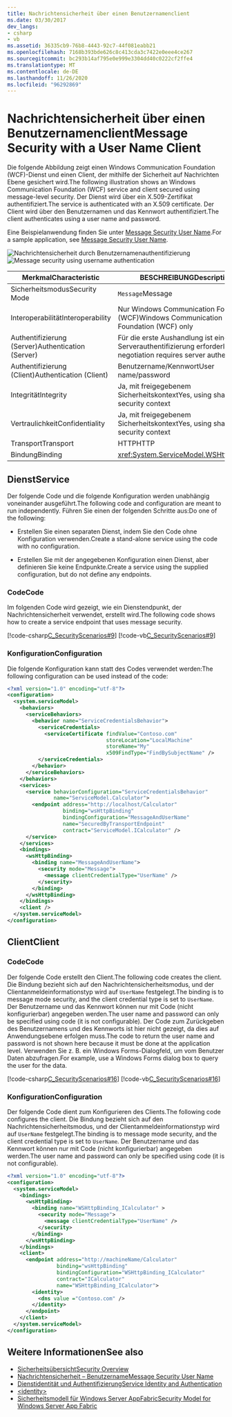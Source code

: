 ```yaml
---
title: Nachrichtensicherheit über einen Benutzernamenclient
ms.date: 03/30/2017
dev_langs:
- csharp
- vb
ms.assetid: 36335cb9-76b8-4443-92c7-44f081eabb21
ms.openlocfilehash: 7168b393bde626c8c413cda3c7422e0eee4ce267
ms.sourcegitcommit: bc293b14af795e0e999e3304dd40c0222cf2ffe4
ms.translationtype: MT
ms.contentlocale: de-DE
ms.lasthandoff: 11/26/2020
ms.locfileid: "96292869"
---
```

# <a name="message-security-with-a-user-name-client"></a><span data-ttu-id="63edb-102">Nachrichtensicherheit über einen Benutzernamenclient</span><span class="sxs-lookup"><span data-stu-id="63edb-102">Message Security with a User Name Client</span></span>

<span data-ttu-id="63edb-103">Die folgende Abbildung zeigt einen Windows Communication Foundation (WCF)-Dienst und einen Client, der mithilfe der Sicherheit auf Nachrichten Ebene gesichert wird.</span><span class="sxs-lookup"><span data-stu-id="63edb-103">The following illustration shows an Windows Communication Foundation (WCF) service and client secured using message-level security.</span></span> <span data-ttu-id="63edb-104">Der Dienst wird über ein X.509-Zertifikat authentifiziert.</span><span class="sxs-lookup"><span data-stu-id="63edb-104">The service is authenticated with an X.509 certificate.</span></span> <span data-ttu-id="63edb-105">Der Client wird über den Benutzernamen und das Kennwort authentifiziert.</span><span class="sxs-lookup"><span data-stu-id="63edb-105">The client authenticates using a user name and password.</span></span>  
  
 <span data-ttu-id="63edb-106">Eine Beispielanwendung finden Sie unter [Message Security User Name](../samples/message-security-user-name.md).</span><span class="sxs-lookup"><span data-stu-id="63edb-106">For a sample application, see [Message Security User Name](../samples/message-security-user-name.md).</span></span>  
  
 <span data-ttu-id="63edb-107">![Nachrichtensicherheit durch Benutzernamenauthentifizierung](media/1fb10a61-7e1d-42f5-b1af-195bfee5b3c6.gif "1b10a61-7e1d-42b5-B1AF-195bfee5b3c6")</span><span class="sxs-lookup"><span data-stu-id="63edb-107">![Message security using username authentication](media/1fb10a61-7e1d-42f5-b1af-195bfee5b3c6.gif "1fb10a61-7e1d-42f5-b1af-195bfee5b3c6")</span></span>  
  
|<span data-ttu-id="63edb-108">Merkmal</span><span class="sxs-lookup"><span data-stu-id="63edb-108">Characteristic</span></span>|<span data-ttu-id="63edb-109">BESCHREIBUNG</span><span class="sxs-lookup"><span data-stu-id="63edb-109">Description</span></span>|  
|--------------------|-----------------|  
|<span data-ttu-id="63edb-110">Sicherheitsmodus</span><span class="sxs-lookup"><span data-stu-id="63edb-110">Security Mode</span></span>|<span data-ttu-id="63edb-111">`Message`</span><span class="sxs-lookup"><span data-stu-id="63edb-111">Message</span></span>|  
|<span data-ttu-id="63edb-112">Interoperabilität</span><span class="sxs-lookup"><span data-stu-id="63edb-112">Interoperability</span></span>|<span data-ttu-id="63edb-113">Nur Windows Communication Foundation (WCF)</span><span class="sxs-lookup"><span data-stu-id="63edb-113">Windows Communication Foundation (WCF) only</span></span>|  
|<span data-ttu-id="63edb-114">Authentifizierung (Server)</span><span class="sxs-lookup"><span data-stu-id="63edb-114">Authentication (Server)</span></span>|<span data-ttu-id="63edb-115">Für die erste Aushandlung ist eine Serverauthentifizierung erforderlich</span><span class="sxs-lookup"><span data-stu-id="63edb-115">Initial negotiation requires server authentication</span></span>|  
|<span data-ttu-id="63edb-116">Authentifizierung (Client)</span><span class="sxs-lookup"><span data-stu-id="63edb-116">Authentication (Client)</span></span>|<span data-ttu-id="63edb-117">Benutzername/Kennwort</span><span class="sxs-lookup"><span data-stu-id="63edb-117">User name/password</span></span>|  
|<span data-ttu-id="63edb-118">Integrität</span><span class="sxs-lookup"><span data-stu-id="63edb-118">Integrity</span></span>|<span data-ttu-id="63edb-119">Ja, mit freigegebenem Sicherheitskontext</span><span class="sxs-lookup"><span data-stu-id="63edb-119">Yes, using shared security context</span></span>|  
|<span data-ttu-id="63edb-120">Vertraulichkeit</span><span class="sxs-lookup"><span data-stu-id="63edb-120">Confidentiality</span></span>|<span data-ttu-id="63edb-121">Ja, mit freigegebenem Sicherheitskontext</span><span class="sxs-lookup"><span data-stu-id="63edb-121">Yes, using shared security context</span></span>|  
|<span data-ttu-id="63edb-122">Transport</span><span class="sxs-lookup"><span data-stu-id="63edb-122">Transport</span></span>|<span data-ttu-id="63edb-123">HTTP</span><span class="sxs-lookup"><span data-stu-id="63edb-123">HTTP</span></span>|  
|<span data-ttu-id="63edb-124">Bindung</span><span class="sxs-lookup"><span data-stu-id="63edb-124">Binding</span></span>|<xref:System.ServiceModel.WSHttpBinding>|  
  
## <a name="service"></a><span data-ttu-id="63edb-125">Dienst</span><span class="sxs-lookup"><span data-stu-id="63edb-125">Service</span></span>  

 <span data-ttu-id="63edb-126">Der folgende Code und die folgende Konfiguration werden unabhängig voneinander ausgeführt.</span><span class="sxs-lookup"><span data-stu-id="63edb-126">The following code and configuration are meant to run independently.</span></span> <span data-ttu-id="63edb-127">Führen Sie einen der folgenden Schritte aus:</span><span class="sxs-lookup"><span data-stu-id="63edb-127">Do one of the following:</span></span>  
  
- <span data-ttu-id="63edb-128">Erstellen Sie einen separaten Dienst, indem Sie den Code ohne Konfiguration verwenden.</span><span class="sxs-lookup"><span data-stu-id="63edb-128">Create a stand-alone service using the code with no configuration.</span></span>  
  
- <span data-ttu-id="63edb-129">Erstellen Sie mit der angegebenen Konfiguration einen Dienst, aber definieren Sie keine Endpunkte.</span><span class="sxs-lookup"><span data-stu-id="63edb-129">Create a service using the supplied configuration, but do not define any endpoints.</span></span>  
  
### <a name="code"></a><span data-ttu-id="63edb-130">Code</span><span class="sxs-lookup"><span data-stu-id="63edb-130">Code</span></span>  

 <span data-ttu-id="63edb-131">Im folgenden Code wird gezeigt, wie ein Dienstendpunkt, der Nachrichtensicherheit verwendet, erstellt wird.</span><span class="sxs-lookup"><span data-stu-id="63edb-131">The following code shows how to create a service endpoint that uses message security.</span></span>  
  
 [!code-csharp[C_SecurityScenarios#9](../../../../samples/snippets/csharp/VS_Snippets_CFX/c_securityscenarios/cs/source.cs#9)]
 [!code-vb[C_SecurityScenarios#9](../../../../samples/snippets/visualbasic/VS_Snippets_CFX/c_securityscenarios/vb/source.vb#9)]  
  
### <a name="configuration"></a><span data-ttu-id="63edb-132">Konfiguration</span><span class="sxs-lookup"><span data-stu-id="63edb-132">Configuration</span></span>  

 <span data-ttu-id="63edb-133">Die folgende Konfiguration kann statt des Codes verwendet werden:</span><span class="sxs-lookup"><span data-stu-id="63edb-133">The following configuration can be used instead of the code:</span></span>  
  
```xml  
<?xml version="1.0" encoding="utf-8"?>  
<configuration>  
  <system.serviceModel>  
    <behaviors>  
      <serviceBehaviors>  
        <behavior name="ServiceCredentialsBehavior">  
          <serviceCredentials>  
            <serviceCertificate findValue="Contoso.com"
                                storeLocation="LocalMachine"  
                                storeName="My"
                                x509FindType="FindBySubjectName" />  
          </serviceCredentials>  
        </behavior>  
      </serviceBehaviors>  
    </behaviors>  
    <services>  
      <service behaviorConfiguration="ServiceCredentialsBehavior"  
               name="ServiceModel.Calculator">  
        <endpoint address="http://localhost/Calculator"  
                  binding="wsHttpBinding"  
                  bindingConfiguration="MessageAndUserName"  
                  name="SecuredByTransportEndpoint"  
                  contract="ServiceModel.ICalculator" />  
      </service>  
    </services>  
    <bindings>  
      <wsHttpBinding>  
        <binding name="MessageAndUserName">  
          <security mode="Message">
            <message clientCredentialType="UserName" />  
          </security>  
        </binding>  
      </wsHttpBinding>  
    </bindings>  
    <client />  
  </system.serviceModel>  
</configuration>  
```  
  
## <a name="client"></a><span data-ttu-id="63edb-134">Client</span><span class="sxs-lookup"><span data-stu-id="63edb-134">Client</span></span>  
  
### <a name="code"></a><span data-ttu-id="63edb-135">Code</span><span class="sxs-lookup"><span data-stu-id="63edb-135">Code</span></span>  

 <span data-ttu-id="63edb-136">Der folgende Code erstellt den Client.</span><span class="sxs-lookup"><span data-stu-id="63edb-136">The following code creates the client.</span></span> <span data-ttu-id="63edb-137">Die Bindung bezieht sich auf den Nachrichtensicherheitsmodus, und der Clientanmeldeinformationstyp wird auf `UserName` festgelegt.</span><span class="sxs-lookup"><span data-stu-id="63edb-137">The binding is to message mode security, and the client credential type is set to `UserName`.</span></span> <span data-ttu-id="63edb-138">Der Benutzername und das Kennwort können nur mit Code (nicht konfigurierbar) angegeben werden.</span><span class="sxs-lookup"><span data-stu-id="63edb-138">The user name and password can only be specified using code (it is not configurable).</span></span> <span data-ttu-id="63edb-139">Der Code zum Zurückgeben des Benutzernamens und des Kennworts ist hier nicht gezeigt, da dies auf Anwendungsebene erfolgen muss.</span><span class="sxs-lookup"><span data-stu-id="63edb-139">The code to return the user name and password is not shown here because it must be done at the application level.</span></span> <span data-ttu-id="63edb-140">Verwenden Sie z. B. ein Windows Forms-Dialogfeld, um vom Benutzer Daten abzufragen.</span><span class="sxs-lookup"><span data-stu-id="63edb-140">For example, use a Windows Forms dialog box to query the user for the data.</span></span>  
  
 [!code-csharp[C_SecurityScenarios#16](../../../../samples/snippets/csharp/VS_Snippets_CFX/c_securityscenarios/cs/source.cs#16)]
 [!code-vb[C_SecurityScenarios#16](../../../../samples/snippets/visualbasic/VS_Snippets_CFX/c_securityscenarios/vb/source.vb#16)]  
  
### <a name="configuration"></a><span data-ttu-id="63edb-141">Konfiguration</span><span class="sxs-lookup"><span data-stu-id="63edb-141">Configuration</span></span>  

 <span data-ttu-id="63edb-142">Der folgende Code dient zum Konfigurieren des Clients.</span><span class="sxs-lookup"><span data-stu-id="63edb-142">The following code configures the client.</span></span> <span data-ttu-id="63edb-143">Die Bindung bezieht sich auf den Nachrichtensicherheitsmodus, und der Clientanmeldeinformationstyp wird auf `UserName` festgelegt.</span><span class="sxs-lookup"><span data-stu-id="63edb-143">The binding is to message mode security, and the client credential type is set to `UserName`.</span></span> <span data-ttu-id="63edb-144">Der Benutzername und das Kennwort können nur mit Code (nicht konfigurierbar) angegeben werden.</span><span class="sxs-lookup"><span data-stu-id="63edb-144">The user name and password can only be specified using code (it is not configurable).</span></span>  
  
```xml  
<?xml version="1.0" encoding="utf-8"?>  
<configuration>  
  <system.serviceModel>  
    <bindings>  
      <wsHttpBinding>  
        <binding name="WSHttpBinding_ICalculator" >  
          <security mode="Message">  
            <message clientCredentialType="UserName" />  
          </security>  
        </binding>  
      </wsHttpBinding>  
    </bindings>  
    <client>  
      <endpoint address="http://machineName/Calculator"
                binding="wsHttpBinding"  
                bindingConfiguration="WSHttpBinding_ICalculator"
                contract="ICalculator"  
                name="WSHttpBinding_ICalculator">  
        <identity>  
          <dns value ="Contoso.com" />  
        </identity>  
      </endpoint>  
    </client>  
  </system.serviceModel>  
</configuration>  
```  
  
## <a name="see-also"></a><span data-ttu-id="63edb-145">Weitere Informationen</span><span class="sxs-lookup"><span data-stu-id="63edb-145">See also</span></span>

- [<span data-ttu-id="63edb-146">Sicherheitsübersicht</span><span class="sxs-lookup"><span data-stu-id="63edb-146">Security Overview</span></span>](security-overview.md)
- [<span data-ttu-id="63edb-147">Nachrichtensicherheit – Benutzername</span><span class="sxs-lookup"><span data-stu-id="63edb-147">Message Security User Name</span></span>](../samples/message-security-user-name.md)
- [<span data-ttu-id="63edb-148">Dienstidentität und Authentifizierung</span><span class="sxs-lookup"><span data-stu-id="63edb-148">Service Identity and Authentication</span></span>](service-identity-and-authentication.md)
- [\<identity>](../../configure-apps/file-schema/wcf/identity.md)
- <span data-ttu-id="63edb-149">[Sicherheitsmodell für Windows Server AppFabric](/previous-versions/appfabric/ee677202(v=azure.10))</span><span class="sxs-lookup"><span data-stu-id="63edb-149">[Security Model for Windows Server App Fabric](/previous-versions/appfabric/ee677202(v=azure.10))</span></span>
